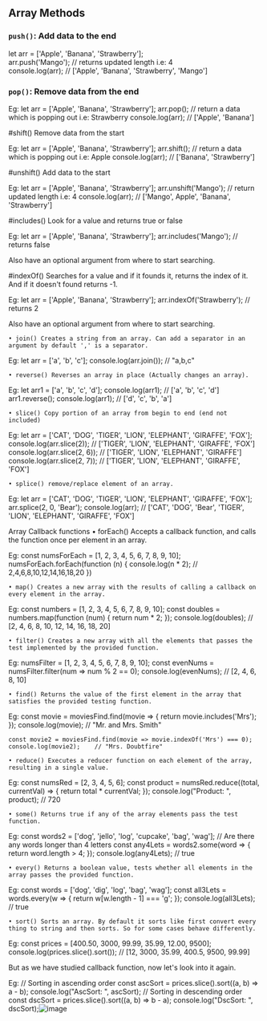## Array Methods

### `push()`: Add data to the end
let arr = ['Apple', 'Banana', 'Strawberry'];
<br>
arr.push('Mango');    // returns updated length i.e: 4
<br>
console.log(arr);     // ['Apple', 'Banana', 'Strawberry', 'Mango']

### `pop()`: Remove data from the end

Eg:   let arr = ['Apple', 'Banana', 'Strawberry'];
	arr.pop();    // return a data which is popping out i.e: Strawberry
	console.log(arr);    // ['Apple', 'Banana']

#shift() Remove data from the start

Eg:   let arr = ['Apple', 'Banana', 'Strawberry'];
	arr.shift();    // return a data which is popping out i.e: Apple
	console.log(arr);    // ['Banana', 'Strawberry']

#unshift() Add data to the start

Eg:   let arr = ['Apple', 'Banana', 'Strawberry'];
	arr.unshift('Mango');    // return updated length i.e: 4
	console.log(arr);    // ['Mango', Apple', 'Banana', 'Strawberry']
	
#includes() Look for a value and returns true or false

Eg:    let arr = ['Apple', 'Banana', 'Strawberry'];
	arr.includes('Mango');    // returns false

Also have an optional argument from where to start searching.

#indexOf() Searches for a value and if it founds it, returns the index of it. And if it doesn't found returns -1.

Eg:    let arr = ['Apple', 'Banana', 'Strawberry'];
	arr.indexOf('Strawberry');    // returns 2
	
Also have an optional argument from where to start searching.

	• join() Creates a string from an array. Can add a separator in an argument by default ',' is a separator.
Eg:    let arr = ['a', 'b', 'c'];
	console.log(arr.join());    // "a,b,c"

	• reverse() Reverses an array in place (Actually changes an array).
Eg:    let arr1 = ['a', 'b', 'c', 'd'];
	console.log(arr1);    // ['a', 'b', 'c', 'd']
	arr1.reverse();
	console.log(arr1);    // ['d', 'c', 'b', 'a']
	
	• slice() Copy portion of an array from begin to end (end not included)
Eg:    let arr = ['CAT', 'DOG', 'TIGER', 'LION', 'ELEPHANT', 'GIRAFFE', 'FOX'];
	console.log(arr.slice(2));         // ['TIGER', 'LION', 'ELEPHANT', 'GIRAFFE', 'FOX']
	console.log(arr.slice(2, 6));    // ['TIGER', 'LION', 'ELEPHANT', 'GIRAFFE']
	console.log(arr.slice(2, 7));    // ['TIGER', 'LION', 'ELEPHANT', 'GIRAFFE', 'FOX']

	• splice() remove/replace element of an array.
Eg:    let arr = ['CAT', 'DOG', 'TIGER', 'LION', 'ELEPHANT', 'GIRAFFE', 'FOX'];
	arr.splice(2, 0, 'Bear');
	console.log(arr);    // ['CAT', 'DOG', 'Bear', 'TIGER', 'LION', 'ELEPHANT', 'GIRAFFE', 'FOX']

Array Callback functions
	• forEach() Accepts a callback function, and calls the function once per element in an array.

Eg: 
	const numsForEach = [1, 2, 3, 4, 5, 6, 7, 8, 9, 10];
	numsForEach.forEach(function (n) {
	    console.log(n * 2);     // 2,4,6,8,10,12,14,16,18,20
	})

	• map() Creates a new array with the results of calling a callback on every element in the array.
Eg:
	const numbers = [1, 2, 3, 4, 5, 6, 7, 8, 9, 10];
	const doubles = numbers.map(function (num) {
	    return num * 2;
	});
	console.log(doubles);   // [2, 4, 6, 8, 10, 12, 14, 16, 18, 20]

	• filter() Creates a new array with all the elements that passes the test implemented by the provided function.
Eg:
	numsFilter = [1, 2, 3, 4, 5, 6, 7, 8, 9, 10];
	const evenNums = numsFilter.filter(num => num % 2 == 0);
	console.log(evenNums);      // [2, 4, 6, 8, 10]

	• find() Returns the value of the first element in the array that satisfies the provided testing function.
Eg:
	const movie = moviesFind.find(movie => {
	    return movie.includes('Mrs');
	});
	console.log(movie);     // "Mr. and Mrs. Smith"
	
	const movie2 = moviesFind.find(movie => movie.indexOf('Mrs') === 0);
	console.log(movie2);    // "Mrs. Doubtfire"

	• reduce() Executes a reducer function on each element of the array, resulting in a single value.
Eg: 
	const numsRed = [2, 3, 4, 5, 6];
	const product = numsRed.reduce((total, currentVal) => {
	    return total * currentVal;
	});
	console.log("Product: ", product);      // 720

	• some() Returns true if any of the array elements pass the test function.
Eg: 
	const words2 = ['dog', 'jello', 'log', 'cupcake', 'bag', 'wag'];
	// Are there any words longer than 4 letters
	const any4Lets = words2.some(word => {
	    return word.length > 4;
	});
	console.log(any4Lets);      // true

	• every() Returns a boolean value, tests whether all elements in the array passes the provided function.
Eg: 
	const words = ['dog', 'dig', 'log', 'bag', 'wag'];
	const all3Lets = words.every(w => {
	    return w[w.length - 1] === 'g';
	});
	console.log(all3Lets);  // true

	• sort() Sorts an array. By default it sorts like first convert every thing to string and then sorts. So for some cases behave differently.
Eg:
	const prices = [400.50, 3000, 99.99, 35.99, 12.00, 9500];
	console.log(prices.slice().sort());     // [12, 3000, 35.99, 400.5, 9500, 99.99]

But as we have studied callback function, now let's look into it again.

Eg:
	// Sorting in ascending order
	const ascSort = prices.slice().sort((a, b) => a - b);
	console.log("AscSort: ", ascSort);
	// Sorting in descending order
	const dscSort = prices.slice().sort((a, b) => b - a);
console.log("DscSort: ", dscSort);![image](https://github.com/RatingRishu/Info-Hub/assets/79776108/9e19c62d-7030-4495-b424-1112b63072a8)
